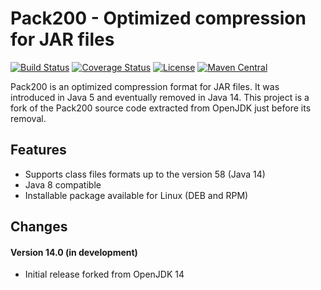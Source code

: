 Pack200 - Optimized compression for JAR files
=============================================

[![Build Status](https://secure.travis-ci.org/pack200/pack200.svg)](http://travis-ci.org/pack200/pack200)
[![Coverage Status](https://coveralls.io/repos/github/pack200/pack200/badge.svg?branch=master)](https://coveralls.io/github/pack200/pack200?branch=master)
[![License](https://img.shields.io/badge/license-GPL--2.0%20+%20Classpath%20Exception-blue.svg)](https://openjdk.java.net/legal/gplv2+ce.html)
[![Maven Central](https://img.shields.io/maven-central/v/io.pack200/pack200.svg)](http://search.maven.org/#search%7Cga%7C1%7Cg%3A%22io.pack200%22)

Pack200 is an optimized compression format for JAR files. It was introduced
in Java 5 and eventually removed in Java 14. This project is a fork of the
Pack200 source code extracted from OpenJDK just before its removal.


## Features
* Supports class files formats up to the version 58 (Java 14)
* Java 8 compatible
* Installable package available for Linux (DEB and RPM)


## Changes

#### Version 14.0 (in development)

* Initial release forked from OpenJDK 14
